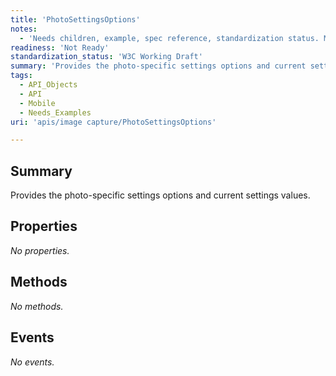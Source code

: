```yaml
---
title: 'PhotoSettingsOptions'
notes:
  - 'Needs children, example, spec reference, standardization status. May be a dup of apis/image capture/ImageCapture/photoSettingsOptions; deletion candidate?'
readiness: 'Not Ready'
standardization_status: 'W3C Working Draft'
summary: 'Provides the photo-specific settings options and current settings values.'
tags:
  - API_Objects
  - API
  - Mobile
  - Needs_Examples
uri: 'apis/image capture/PhotoSettingsOptions'

---
```

## Summary

Provides the photo-specific settings options and current settings values.

## Properties

*No properties.*

## Methods

*No methods.*

## Events

*No events.*
